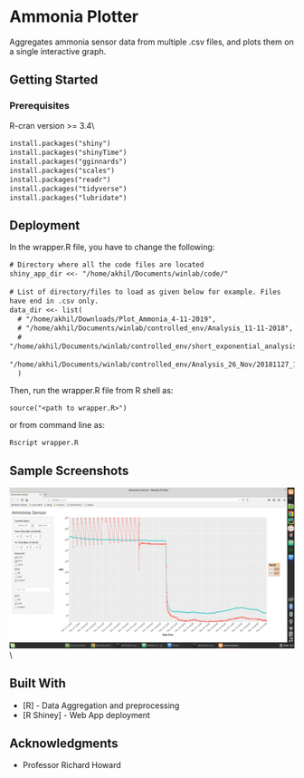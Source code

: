 # Ammonia Plotter

Aggregates ammonia sensor data from multiple .csv files, and plots them on a single interactive graph.

## Getting Started

### Prerequisites

R-cran version >= 3.4\
```
install.packages("shiny")
install.packages("shinyTime")
install.packages("gginnards")
install.packages("scales")
install.packages("readr")
install.packages("tidyverse")
install.packages("lubridate")
```

## Deployment

In the wrapper.R file, you have to change the following:

```
# Directory where all the code files are located
shiny_app_dir <<- "/home/akhil/Documents/winlab/code/"

# List of directory/files to load as given below for example. Files have end in .csv only.
data_dir <<- list(
  # "/home/akhil/Downloads/Plot_Ammonia_4-11-2019",
  # "/home/akhil/Documents/winlab/controlled_env/Analysis_11-11-2018",
  # "/home/akhil/Documents/winlab/controlled_env/short_exponential_analysis",
  "/home/akhil/Documents/winlab/controlled_env/Analysis_26_Nov/20181127_103609.csv"
  )

```
Then, run the wrapper.R file from R shell as:
```
source("<path to wrapper.R>")
```
or from command line as:
```
Rscript wrapper.R
```

## Sample Screenshots
![Alt text](sample_screenshot.png?raw=true "Sample Screenshot")\

## Built With

* [R] - Data Aggregation and preprocessing
* [R Shiney] - Web App deployment

## Acknowledgments

* Professor Richard Howard
